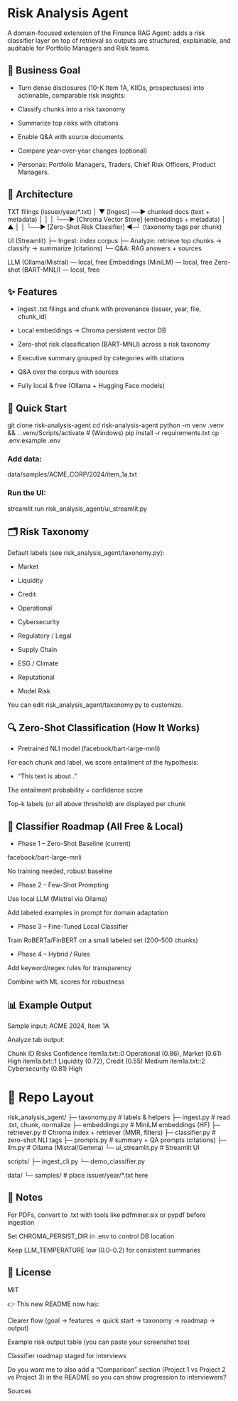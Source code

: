 # Risk Analysis Agent

A domain-focused extension of the Finance RAG Agent: adds a risk classifier layer on top of retrieval so outputs are structured, explainable, and auditable for Portfolio Managers and Risk teams.

## 🎯 Business Goal

* Turn dense disclosures (10-K Item 1A, KIIDs, prospectuses) into actionable, comparable risk insights:

* Classify chunks into a risk taxonomy

* Summarize top risks with citations

* Enable Q&A with source documents

* Compare year-over-year changes (optional)

* Personas: Portfolio Managers, Traders, Chief Risk Officers, Product Managers.

## 🧱 Architecture
TXT filings (issuer/year/*.txt)
│
▼
[Ingest] ──► chunked docs (text + metadata)
│ │
│ └──► [Chroma Vector Store] (embeddings + metadata)
│ ▲
│ │
└──► [Zero-Shot Risk Classifier] ◄─┘ (taxonomy tags per chunk)

UI (Streamlit)
├─ Ingest: index corpus
├─ Analyze: retrieve top chunks → classify → summarize (citations)
└─ Q&A: RAG answers + sources

LLM (Ollama/Mistral) — local, free
Embeddings (MiniLM) — local, free
Zero-shot (BART-MNLI) — local, free

## ✨ Features

* Ingest .txt filings and chunk with provenance (issuer, year, file, chunk_id)

* Local embeddings → Chroma persistent vector DB

* Zero-shot risk classification (BART-MNLI) across a risk taxonomy

* Executive summary grouped by categories with citations

* Q&A over the corpus with sources

* Fully local & free (Ollama + Hugging Face models)

## 🚀 Quick Start
git clone <repo> risk-analysis-agent
cd risk-analysis-agent
python -m venv .venv && . .venv/Scripts/activate   # (Windows)
pip install -r requirements.txt
cp .env.example .env

### Add data:
data/samples/ACME_CORP/2024/item_1a.txt

### Run the UI:
streamlit run risk_analysis_agent/ui_streamlit.py

## 🗂️ Risk Taxonomy

Default labels (see risk_analysis_agent/taxonomy.py):

* Market

* Liquidity

* Credit

* Operational

* Cybersecurity

* Regulatory / Legal

* Supply Chain

* ESG / Climate

* Reputational

* Model Risk

You can edit risk_analysis_agent/taxonomy.py to customize.

## 🔍 Zero-Shot Classification (How It Works)

* Pretrained NLI model (facebook/bart-large-mnli)

For each chunk and label, we score entailment of the hypothesis:

* “This text is about <label>.”

The entailment probability = confidence score

Top-k labels (or all above threshold) are displayed per chunk

## 🔮 Classifier Roadmap (All Free & Local)

* Phase 1 – Zero-Shot Baseline (current)

facebook/bart-large-mnli

No training needed, robust baseline

* Phase 2 – Few-Shot Prompting

Use local LLM (Mistral via Ollama)

Add labeled examples in prompt for domain adaptation

* Phase 3 – Fine-Tuned Local Classifier

Train RoBERTa/FinBERT on a small labeled set (200–500 chunks)

* Phase 4 – Hybrid / Rules

Add keyword/regex rules for transparency

Combine with ML scores for robustness

## 📊 Example Output

Sample input: ACME 2024, Item 1A

Analyze tab output:

Chunk ID	Risks	Confidence
item1a.txt::0	Operational (0.86), Market (0.61)	High
item1a.txt::1	Liquidity (0.72), Credit (0.55)	Medium
item1a.txt::2	Cybersecurity (0.81)	High



# 🧪 Repo Layout
risk_analysis_agent/
  ├─ taxonomy.py      # labels & helpers
  ├─ ingest.py        # read .txt, chunk, normalize
  ├─ embeddings.py    # MiniLM embeddings (HF)
  ├─ retriever.py     # Chroma index + retriever (MMR, filters)
  ├─ classifier.py    # zero-shot NLI tags
  ├─ prompts.py       # summary + QA prompts (citations)
  ├─ llm.py           # Ollama (Mistral/Gemma)
  └─ ui_streamlit.py  # Streamlit UI

scripts/
  ├─ ingest_cli.py
  └─ demo_classifier.py

data/
  └─ samples/         # place issuer/year/*.txt here

## 🧰 Notes

For PDFs, convert to .txt with tools like pdfminer.six or pypdf before ingestion

Set CHROMA_PERSIST_DIR in .env to control DB location

Keep LLM_TEMPERATURE low (0.0–0.2) for consistent summaries

## 📜 License

MIT

👉 This new README now has:

Clearer flow (goal → features → quick start → taxonomy → roadmap → output)

Example risk output table (you can paste your screenshot too)

Classifier roadmap staged for interviews

Do you want me to also add a “Comparison” section (Project 1 vs Project 2 vs Project 3) in the README so you can show progression to interviewers?

Sources
